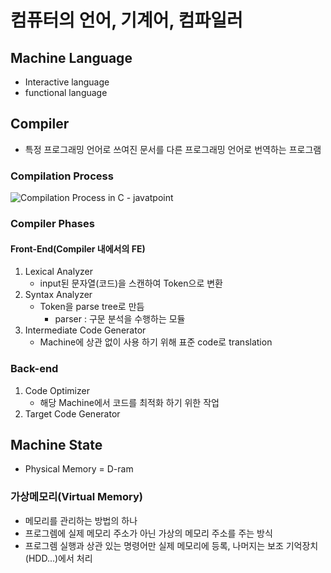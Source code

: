 # 컴퓨터의 언어, 기계어, 컴파일러

## Machine Language

- Interactive language
- functional language



## Compiler

- 특정 프로그래밍 언어로 쓰여진 문서를 다른 프로그래밍 언어로 번역하는 프로그램



### Compilation Process

![Compilation Process in C - javatpoint](https://static.javatpoint.com/cpages/images/compilation-process-in-c2.png)



### Compiler Phases

#### Front-End(Compiler 내에서의 FE)

1. Lexical Analyzer
   - input된 문자열(코드)을 스캔하여 Token으로 변환
2. Syntax Analyzer
   - Token을 parse tree로 만듬
     - parser : 구문 분석을 수행하는 모듈
3. Intermediate Code Generator
   - Machine에 상관 없이 사용 하기 위해 표준 code로 translation

### Back-end

1. Code Optimizer
   - 해당 Machine에서 코드를 최적화 하기 위한 작업
2. Target Code Generator



## Machine State

- Physical Memory = D-ram

### 가상메모리(Virtual Memory)

- 메모리를 관리하는 방법의 하나
- 프로그렘에 실제 메모리 주소가 아닌 가상의 메모리 주소를 주는 방식
- 프로그렘 실행과 상관 있는 명령어만 실제 메모리에 등록, 나머지는 보조 기억장치(HDD...)에서 처리